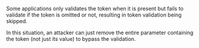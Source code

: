 Some applications only validates the token when it is present but fails to validate if the token is omitted or not, resulting in token validation being skipped.

In this situation, an attacker can just remove the entire parameter containing the token (not just its value) to bypass the validation.